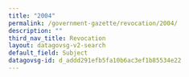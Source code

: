 ```yaml
---
title: "2004"
permalink: /government-gazette/revocation/2004/
description: ""
third_nav_title: Revocation
layout: datagovsg-v2-search
default_field: Subject
datagovsg-id: d_addd291efb5fa10b6ac3ef1b85534e22
---
```

